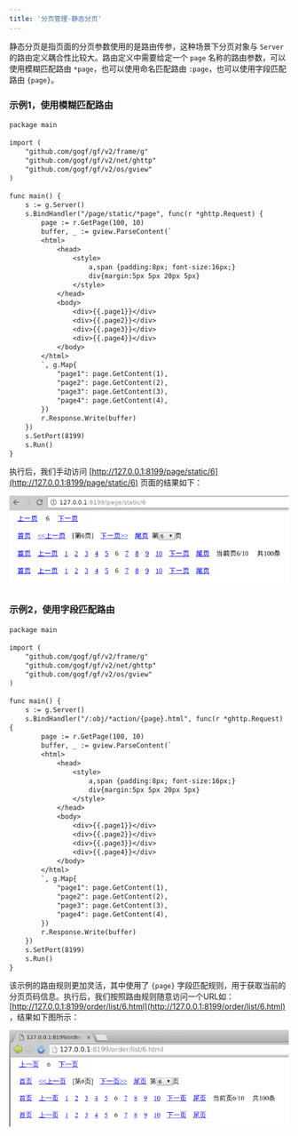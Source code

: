 ```yaml
---
title: '分页管理-静态分页'
---
```


静态分页是指页面的分页参数使用的是路由传参，这种场景下分页对象与 `Server` 的路由定义耦合性比较大。路由定义中需要给定一个 `page` 名称的路由参数，可以使用模糊匹配路由 `*page`，也可以使用命名匹配路由 `:page`，也可以使用字段匹配路由 `{page}`。

### 示例1，使用模糊匹配路由

```
package main

import (
	"github.com/gogf/gf/v2/frame/g"
	"github.com/gogf/gf/v2/net/ghttp"
	"github.com/gogf/gf/v2/os/gview"
)

func main() {
	s := g.Server()
	s.BindHandler("/page/static/*page", func(r *ghttp.Request) {
		page := r.GetPage(100, 10)
		buffer, _ := gview.ParseContent(`
        <html>
            <head>
                <style>
                    a,span {padding:8px; font-size:16px;}
                    div{margin:5px 5px 20px 5px}
                </style>
            </head>
            <body>
                <div>{{.page1}}</div>
                <div>{{.page2}}</div>
                <div>{{.page3}}</div>
                <div>{{.page4}}</div>
            </body>
        </html>
        `, g.Map{
			"page1": page.GetContent(1),
			"page2": page.GetContent(2),
			"page3": page.GetContent(3),
			"page4": page.GetContent(4),
		})
		r.Response.Write(buffer)
	})
	s.SetPort(8199)
	s.Run()
}
```

执行后，我们手动访问 [http://127.0.0.1:8199/page/static/6](http://127.0.0.1:8199/page/static/6) 页面的结果如下：

![](/markdown/e1f6cd68809f5d3b2ceffcd1fb09aa3e.png)

### 示例2，使用字段匹配路由

```
package main

import (
	"github.com/gogf/gf/v2/frame/g"
	"github.com/gogf/gf/v2/net/ghttp"
	"github.com/gogf/gf/v2/os/gview"
)

func main() {
	s := g.Server()
	s.BindHandler("/:obj/*action/{page}.html", func(r *ghttp.Request) {
		page := r.GetPage(100, 10)
		buffer, _ := gview.ParseContent(`
        <html>
            <head>
                <style>
                    a,span {padding:8px; font-size:16px;}
                    div{margin:5px 5px 20px 5px}
                </style>
            </head>
            <body>
                <div>{{.page1}}</div>
                <div>{{.page2}}</div>
                <div>{{.page3}}</div>
                <div>{{.page4}}</div>
            </body>
        </html>
        `, g.Map{
			"page1": page.GetContent(1),
			"page2": page.GetContent(2),
			"page3": page.GetContent(3),
			"page4": page.GetContent(4),
		})
		r.Response.Write(buffer)
	})
	s.SetPort(8199)
	s.Run()
}
```

该示例的路由规则更加灵活，其中使用了 `{page}` 字段匹配规则，用于获取当前的分页页码信息。执行后，我们按照路由规则随意访问一个URL如： [http://127.0.0.1:8199/order/list/6.html](http://127.0.0.1:8199/order/list/6.html) ，结果如下图所示：

![](/markdown/bb96317821692384eb3dd794f3d9170e.png)